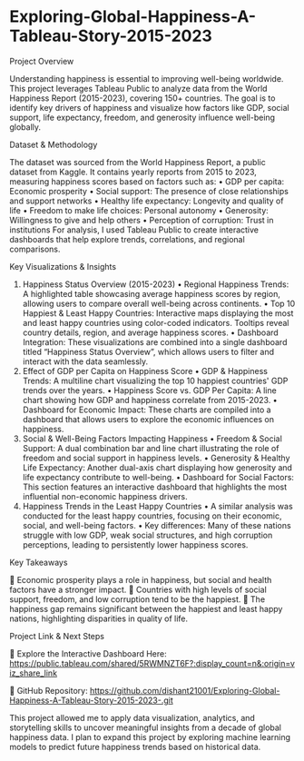 # Exploring-Global-Happiness-A-Tableau-Story-2015-2023

Project Overview

Understanding happiness is essential to improving well-being worldwide. This project leverages Tableau Public to analyze data from the World Happiness Report (2015-2023), covering 150+ countries. The goal is to identify key drivers of happiness and visualize how factors like GDP, social support, life expectancy, freedom, and generosity influence well-being globally.

Dataset & Methodology

The dataset was sourced from the World Happiness Report, a public dataset from Kaggle. It contains yearly reports from 2015 to 2023, measuring happiness scores based on factors such as:
•	GDP per capita: Economic prosperity
•	Social support: The presence of close relationships and support networks
•	Healthy life expectancy: Longevity and quality of life
•	Freedom to make life choices: Personal autonomy
•	Generosity: Willingness to give and help others
•	Perception of corruption: Trust in institutions
For analysis, I used Tableau Public to create interactive dashboards that help explore trends, correlations, and regional comparisons.

Key Visualizations & Insights

1. Happiness Status Overview (2015-2023)
•	Regional Happiness Trends: A highlighted table showcasing average happiness scores by region, allowing users to compare overall well-being across continents.
•	Top 10 Happiest & Least Happy Countries: Interactive maps displaying the most and least happy countries using color-coded indicators. Tooltips reveal country details, region, and average happiness scores.
•	Dashboard Integration: These visualizations are combined into a single dashboard titled “Happiness Status Overview”, which allows users to filter and interact with the data seamlessly.
2. Effect of GDP per Capita on Happiness Score
•	GDP & Happiness Trends: A multiline chart visualizing the top 10 happiest countries' GDP trends over the years.
•	Happiness Score vs. GDP Per Capita: A line chart showing how GDP and happiness correlate from 2015-2023.
•	Dashboard for Economic Impact: These charts are compiled into a dashboard that allows users to explore the economic influences on happiness.
3. Social & Well-Being Factors Impacting Happiness
•	Freedom & Social Support: A dual combination bar and line chart illustrating the role of freedom and social support in happiness levels.
•	Generosity & Healthy Life Expectancy: Another dual-axis chart displaying how generosity and life expectancy contribute to well-being.
•	Dashboard for Social Factors: This section features an interactive dashboard that highlights the most influential non-economic happiness drivers.
4. Happiness Trends in the Least Happy Countries
•	A similar analysis was conducted for the least happy countries, focusing on their economic, social, and well-being factors.
•	Key differences: Many of these nations struggle with low GDP, weak social structures, and high corruption perceptions, leading to persistently lower happiness scores.

Key Takeaways

📌 Economic prosperity plays a role in happiness, but social and health factors have a stronger impact. 📌 Countries with high levels of social support, freedom, and low corruption tend to be the happiest. 📌 The happiness gap remains significant between the happiest and least happy nations, highlighting disparities in quality of life.

Project Link & Next Steps

🔗 Explore the Interactive Dashboard Here: https://public.tableau.com/shared/5RWMNZT6F?:display_count=n&:origin=viz_share_link

🔗 GitHub Repository: https://github.com/dishant21001/Exploring-Global-Happiness-A-Tableau-Story-2015-2023-.git

This project allowed me to apply data visualization, analytics, and storytelling skills to uncover meaningful insights from a decade of global happiness data. I plan to expand this project by exploring machine learning models to predict future happiness trends based on historical data.
